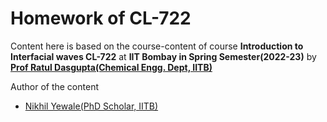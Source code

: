 # Homework of CL-722

Content here is based on the course-content of course **Introduction to Interfacial waves CL-722** at **IIT Bombay in Spring Semester(2022-23)** by [**Prof Ratul Dasgupta(Chemical Engg. Dept, IITB)**](https://www.che.iitb.ac.in/faculty/ratul-dasgupta)

Author of the content
- [Nikhil Yewale(PhD Scholar, IITB)](https://www.linkedin.com/in/nikhilyewale/)


